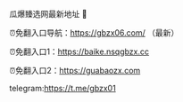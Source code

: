 瓜爆臻选网最新地址 👋

⏰免翻入口导航：https://gbzx06.com/ （最新）

⏰免翻入口1：https://baike.nsqgbzx.cc

⏰免翻入口2：https://guabaozx.com

telegram:https://t.me/gbzx01
